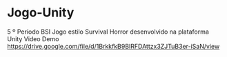 # Jogo-Unity
5 º Período BSI Jogo estilo Survival Horror desenvolvido na plataforma Unity
Video Demo https://drive.google.com/file/d/1BrkkfkB9BIRFDAttzx3ZJTuB3er-iSaN/view
